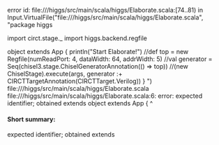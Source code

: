 error id: file://<WORKSPACE>/higgs/src/main/scala/higgs/Elaborate.scala:[74..81) in Input.VirtualFile("file://<WORKSPACE>/higgs/src/main/scala/higgs/Elaborate.scala", "package higgs

import circt.stage._
import higgs.backend.regfile

object  extends App {
  println("Start Elaborate!")
  //def top = new Regfile(numReadPort: 4, dataWidth: 64, addrWidth: 5)
  //val generator = Seq(chisel3.stage.ChiselGeneratorAnnotation(() => top))
  //(new ChiselStage).execute(args, generator :+ CIRCTTargetAnnotation(CIRCTTarget.Verilog))
}
")
file://<WORKSPACE>/higgs/src/main/scala/higgs/Elaborate.scala
file://<WORKSPACE>/higgs/src/main/scala/higgs/Elaborate.scala:6: error: expected identifier; obtained extends
object  extends App {
        ^
#### Short summary: 

expected identifier; obtained extends